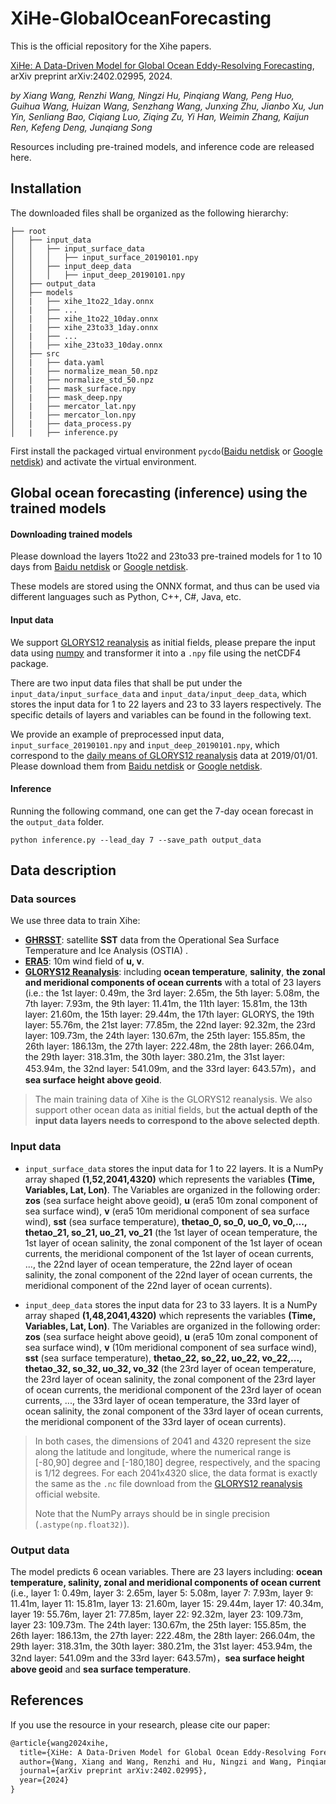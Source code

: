 # XiHe-GlobalOceanForecasting

This is the official repository for the Xihe papers.

[XiHe: A Data-Driven Model for Global Ocean Eddy-Resolving Forecasting](https://arxiv.org/abs/2402.02995), arXiv preprint arXiv:2402.02995, 2024.

*by Xiang Wang, Renzhi Wang, Ningzi Hu, Pinqiang Wang, Peng Huo, Guihua Wang, Huizan Wang, Senzhang Wang, Junxing Zhu, Jianbo Xu, Jun Yin, Senliang Bao, Ciqiang Luo, Ziqing Zu, Yi Han, Weimin Zhang, Kaijun Ren, Kefeng Deng, Junqiang Song* 

Resources including pre-trained models, and inference code are released here.



## Installation

The downloaded files shall be organized as the following hierarchy:

```plain
├── root
│   ├── input_data
│   │   ├── input_surface_data
│   │   │	├── input_surface_20190101.npy
│   │   ├── input_deep_data
│   │   │	├── input_deep_20190101.npy
│   ├── output_data
│   ├── models
│   |   ├── xihe_1to22_1day.onnx
│   |   ├── ...
│   |   ├── xihe_1to22_10day.onnx
│   |   ├── xihe_23to33_1day.onnx
│   |   ├── ...
│   |   ├── xihe_23to33_10day.onnx
│   ├── src
│   |   ├── data.yaml
│   |   ├── normalize_mean_50.npz
│   |   ├── normalize_std_50.npz
│   |   ├── mask_surface.npy
│   |   ├── mask_deep.npy
│   |   ├── mercator_lat.npy
│   |   ├── mercator_lon.npy
│   |   ├── data_process.py
│   |   ├── inference.py
```

First install the packaged virtual environment `pycdo`([Baidu netdisk](https://pan.baidu.com/s/18K46vXC7qFcnABHbuR-r-A?pwd=ubnx) or [Google netdisk](https://drive.google.com/drive/folders/1ocLtV39YVNXESrAJvum033lFL2i4E631?usp=drive_link)) and activate the virtual environment.



## Global ocean forecasting (inference) using the trained models

#### Downloading trained models

Please download the layers 1to22 and 23to33 pre-trained models for 1 to 10 days from [Baidu netdisk](https://pan.baidu.com/s/18K46vXC7qFcnABHbuR-r-A?pwd=ubnx) or [Google netdisk](https://drive.google.com/drive/folders/1ocLtV39YVNXESrAJvum033lFL2i4E631?usp=drive_link).

These models are stored using the ONNX format, and thus can be used via different languages such as Python, C++, C#, Java, etc.

#### Input data 

We support [GLORYS12 reanalysis](https://data.marine.copernicus.eu/product/GLOBAL_MULTIYEAR_PHY_001_030/description) as initial fields, please prepare the input data using [numpy](https://numpy.org/) and transformer it into a `.npy` file using the netCDF4 package.  

There are two input data files that shall be put under the `input_data/input_surface_data` and `input_data/input_deep_data`, which stores the input data for 1 to 22 layers and  23 to 33  layers respectively. The specific details of layers and variables can be found in the following text. 

We provide an example of preprocessed input data, `input_surface_20190101.npy` and `input_deep_20190101.npy`, which correspond to the [daily means of GLORYS12 reanalysis](https://data.marine.copernicus.eu/product/GLOBAL_MULTIYEAR_PHY_001_030/files?subdataset=cmems_mod_glo_phy_my_0.083deg_P1D-m_202311) data at 2019/01/01. Please download them from [Baidu netdisk](https://pan.baidu.com/s/18K46vXC7qFcnABHbuR-r-A?pwd=ubnx) or [Google netdisk](https://drive.google.com/drive/folders/1ocLtV39YVNXESrAJvum033lFL2i4E631?usp=drive_link).

#### Inference 

Running the following command, one can get the 7-day ocean forecast in the `output_data` folder. 

```
python inference.py --lead_day 7 --save_path output_data
```



## Data description

### Data sources

We use three data to train Xihe:

- [**GHRSST**](https://data.marine.copernicus.eu/product/SST_GLO_SST_L4_NRT_OBSERVATIONS_010_001/files?subdataset=METOFFICE-GLO-SST-L4-NRT-OBS-SST-V2&path=SST_GLO_SST_L4_NRT_OBSERVATIONS_010_001%2FMETOFFICE-GLO-SST-L4-NRT-OBS-SST-V2%2F): satellite **SST** data from the Operational Sea Surface Temperature and Ice Analysis (OSTIA) .
- [**ERA5**](https://cds.climate.copernicus.eu/cdsapp#!/dataset/reanalysis-era5-single-levels?tab=form): 10m wind field of **u, v**.
- [**GLORYS12 Reanalysis**]((https://data.marine.copernicus.eu/product/GLOBAL_MULTIYEAR_PHY_001_030/files?subdataset=cmems_mod_glo_phy_my_0.083deg_P1D-m_202311) ): including **ocean temperature**, **salinity**, **the zonal and meridional components of ocean currents** with a total of 23 layers (i.e.: the 1st layer: 0.49m, the 3rd layer: 2.65m, the 5th layer: 5.08m, the 7th layer: 7.93m, the 9th layer: 11.41m, the 11th layer: 15.81m, the 13th layer: 21.60m, the 15th layer: 29.44m, the 17th layer: GLORYS, the 19th layer: 55.76m, the 21st layer: 77.85m, the 22nd layer: 92.32m, the 23rd layer: 109.73m, the 24th layer: 130.67m, the 25th layer: 155.85m, the 26th layer: 186.13m, the 27th layer: 222.48m, the 28th layer: 266.04m, the 29th layer: 318.31m, the 30th layer: 380.21m, the 31st layer: 453.94m, the 32nd layer: 541.09m, and the 33rd layer: 643.57m)，and **sea surface height above geoid**.

> The main training data of Xihe is the GLORYS12 reanalysis. We also support other ocean data as initial fields, but **the actual depth of the input data layers needs to correspond to the above selected depth**. 

### Input data

- `input_surface_data` stores the input data for 1 to 22 layers. It is a NumPy array shaped **(1,52,2041,4320)** which represents the variables **(Time, Variables, Lat, Lon)**.  The  Variables are organized in the following order: **zos** (sea surface height above geoid), **u** (era5 10m zonal component of sea surface wind), **v** (era5 10m meridional component of sea surface wind), **sst** (sea surface temperature), **thetao_0, so_0, uo_0, vo_0,..., thetao_21, so_21, uo_21, vo_21** (the 1st layer of ocean temperature, the 1st layer of ocean salinity, the zonal component of the 1st layer of ocean currents, the meridional component of the 1st layer of ocean currents, ..., the 22nd layer of ocean temperature, the 22nd layer of ocean salinity, the zonal component of the 22nd layer of ocean currents, the meridional component of the 22nd layer of ocean currents).

- `input_deep_data` stores the input data for 23 to 33 layers. It is a NumPy array shaped **(1,48,2041,4320)** which represents the variables **(Time, Variables, Lat, Lon)**. The  Variables are organized in the following order: **zos** (sea surface height above geoid), **u** (era5 10m zonal component of sea surface wind), **v** (10m meridional component of sea surface wind), **sst** (sea surface temperature), **thetao_22, so_22, uo_22, vo_22,..., thetao_32, so_32, uo_32, vo_32** (the 23rd layer of ocean temperature, the 23rd layer of ocean salinity, the zonal component of the 23rd layer of ocean currents, the meridional component of the 23rd layer of ocean currents, ..., the 33rd layer of ocean temperature, the 33rd layer of ocean salinity, the zonal component of the 33rd layer of ocean currents, the meridional component of the 33rd layer of ocean currents).

> In both cases, the dimensions of 2041 and 4320 represent the size along the latitude and longitude, where the numerical range is [-80,90] degree and [-180,180] degree, respectively, and the spacing is 1/12 degrees. For each 2041x4320 slice, the data format is exactly the same as the `.nc` file download from the  [GLORYS12 reanalysis](https://data.marine.copernicus.eu/product/GLOBAL_MULTIYEAR_PHY_001_030/description) official website.
>
> Note that the NumPy arrays should be in single precision (`.astype(np.float32)`).

### Output data

The model predicts 6 ocean variables. There are 23 layers including:  **ocean temperature, salinity, zonal and meridional components of ocean current** (i.e., layer 1: 0.49m, layer 3: 2.65m, layer 5: 5.08m, layer 7: 7.93m, layer 9: 11.41m, layer 11: 15.81m, layer 13: 21.60m, layer 15: 29.44m, layer 17: 40.34m, layer 19: 55.76m, layer 21: 77.85m, layer 22: 92.32m, layer 23: 109.73m, layer 23: 109.73m. The 24th layer: 130.67m, the 25th layer: 155.85m, the 26th layer: 186.13m, the 27th layer: 222.48m, the 28th layer: 266.04m, the 29th layer: 318.31m, the 30th layer: 380.21m, the 31st layer: 453.94m, the 32nd layer: 541.09m and the 33rd layer: 643.57m)，**sea surface height above geoid** and **sea surface temperature**.




## References

If you use the resource in your research, please cite our paper:
```tex
@article{wang2024xihe,
  title={XiHe: A Data-Driven Model for Global Ocean Eddy-Resolving Forecasting},
  author={Wang, Xiang and Wang, Renzhi and Hu, Ningzi and Wang, Pinqiang and Huo, Peng and Wang, Guihua and Wang, Huizan and Wang, Sengzhang and Zhu, Junxing and Xu, Jianbo and others},
  journal={arXiv preprint arXiv:2402.02995},
  year={2024}
}
```
